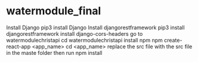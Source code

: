 # watermodule_final
Install Django
pip3 install Django
Install djangorestframework
pip3 install djangorestframework
install django-cors-headers
go to watermodulechristapi
cd watermodulechristapi
install npm
npm create-react-app <app_name>
cd <app_name>
replace the src file with the src file in the maste folder
then run npm install

